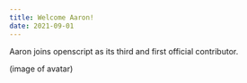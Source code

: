 ```yaml
---
title: Welcome Aaron!
date: 2021-09-01
---
```


Aaron joins openscript as its third and first official contributor.

(image of avatar)
